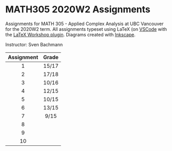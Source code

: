# MATH305 2020W2 Assignments
Assignments for MATH 305 - Applied Complex Analysis at UBC Vancouver for the 2020W2 term. All assignments typeset using LaTeX 
(on [VSCode](https://code.visualstudio.com/) with the [LaTeX Workshop plugin](https://github.com/James-Yu/LaTeX-Workshop).
Diagrams created with [Inkscape](https://inkscape.org/). 

Instructor: Sven Bachmann

| Assignment  | Grade |
| :---------: | :---: |
| 1     |    15/17    |
| 2     |    17/18    |
| 3     |    10/16    |
| 4     |    12/15    |
| 5     |    10/15    |
| 6     |    13/15    |
| 7     |    9/15  |
| 8     |        |
| 9     |        |
| 10    |        |
